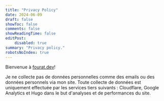 ```yaml
---
title: "Privacy Policy"
date: 2024-06-09
draft: false
showToc: false
comments: false
showReadingTime: false
editPost:
    disabled: true
summary: "Privacy policy."
robotsNoIndex: true
---
```

Bienvenue à [fourat.dev](https://fourat.dev)!

Je ne collecte pas de données personnelles comme des emails ou des données personnels via mon site. Toute collecte de données est uniquement effectuée par les services tiers suivants : Cloudflare, Google Analytics et Hugo dans le but d'analyses et de performances du site.

<!-- ### 1. Introduction :
Je m'engage à respecter la vie privée des visiteurs de mon site personnel de portfolio. Cette politique explique comment vos données sont traitées en lien avec mon site web.

### 2. Utilisation de Services Tiers :
Bien que je ne collecte pas directement des données personnelles via mon site, des services tiers tels que Cloudflare, Google Analytics et Hugo peuvent recueillir des données pour améliorer l'expérience utilisateur et analyser l'utilisation du site. Ces services peuvent recueillir des informations telles que les adresses IP, les localisations géographiques, les types de navigateurs et les pages consultées.

### 3. Cookies :
Mon site utilise des cookies, qui sont de petits fichiers placés sur votre appareil par des serveurs web lorsque vous visitez certaines pages. Ces cookies sont utilisés par des services tiers pour améliorer les fonctionnalités du site et recueillir des données analytiques. En utilisant mon site, vous consentez à l'utilisation de ces cookies.

Ce site mémorise également votre préférence de thème (clair ou sombre) dans un cookie.

### 4. Pas de Collecte de Données Personnelles :
Je ne collecte pas de données personnelles comme des emails ou des détails personnels via mon site. Toute collecte de données est uniquement effectuée par les services tiers mentionnés dans le but d'analyses et de performances du site.

### 5. Sécurité :
Bien que je prenne des mesures raisonnables pour assurer la sécurité de mon site, veuillez noter qu'aucune transmission sur Internet n'est entièrement sécurisée. Je ne peux pas garantir la sécurité des données transmises à ou par mon site.

### 6. Vos Droits en Matière de Vie Privée :
Puisque je ne collecte pas de données personnelles, les actions que je peux entreprendre concernant vos données sont limitées. Cependant, vous pouvez avoir des droits concernant vos données selon les politiques des services tiers utilisés par mon site.

### 7. Modifications :
Je peux occasionnellement mettre à jour cette politique en publiant une nouvelle version sur mon site. Il est conseillé de consulter régulièrement cette page pour toute modification.

### 8. Sites Tiers :
Mon site peut inclure des liens vers d'autres sites. Veuillez noter que je n'ai aucun contrôle sur les pratiques de confidentialité de ces sites externes.

### 9. Contact :
Pour toute question concernant cette politique de confidentialité, n'hésitez pas à me contacter par [email](mailto:mastouri.fourat@gmail.com).

Merci de visiter mon site web ! -->